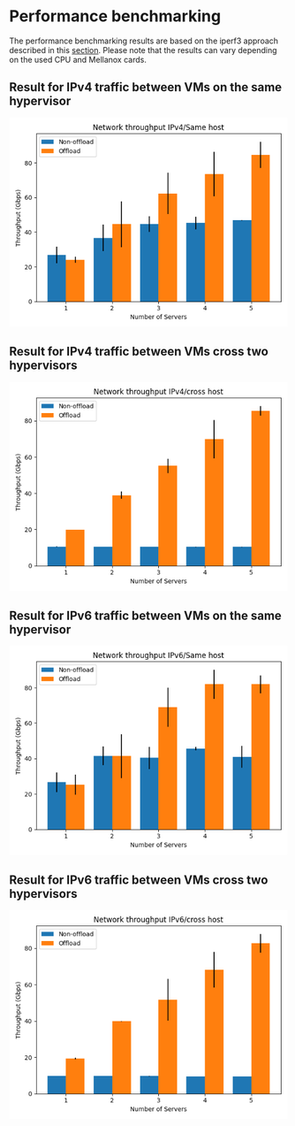 # Performance benchmarking
The performance benchmarking results are based on the iperf3 approach described in this [section](../performance_test.md). Please note that the results can vary depending on the used CPU and Mellanox cards.

## Result for IPv4 traffic between VMs on the same hypervisor

![image](./throughput_ipv4_same_host.png)

## Result for IPv4 traffic between VMs cross two hypervisors

![image](./throughput_ipv4_cross_host.png)

## Result for IPv6 traffic between VMs on the same hypervisor

![image](./throughput_ipv6_same_host.png)

## Result for IPv6 traffic between VMs cross two hypervisors

![image](./throughput_ipv6_cross_host.png)
